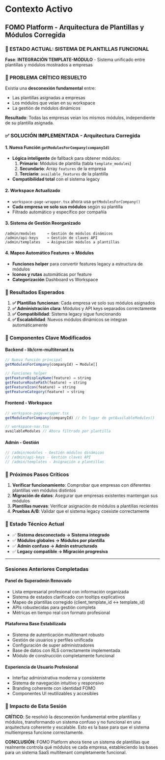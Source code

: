 # Contexto Activo
## FOMO Platform - Arquitectura de Plantillas y Módulos Corregida

### 🔄 ESTADO ACTUAL: SISTEMA DE PLANTILLAS FUNCIONAL

**Fase**: **INTEGRACIÓN TEMPLATE-MÓDULO** - Sistema unificado entre plantillas y módulos mostrados a empresas

### 🚨 PROBLEMA CRÍTICO RESUELTO

Existía una **desconexión fundamental** entre:
- Las plantillas asignadas a empresas  
- Los módulos que veían en su workspace
- La gestión de módulos dinámicos

**Resultado**: Todas las empresas veían los mismos módulos, independiente de su plantilla asignada.

### ✅ SOLUCIÓN IMPLEMENTADA - Arquitectura Corregida

#### **1. Nueva Función `getModulesForCompany(companyId)`**
- **Lógica inteligente** de fallback para obtener módulos:
  1. **Primario**: Módulos de plantilla (tabla `template_modules`)
  2. **Secundario**: Array `features` de la empresa
  3. **Terciario**: `available_features` de la plantilla
- **Compatibilidad total** con el sistema legacy

#### **2. Workspace Actualizado** 
- `workspace-page-wrapper.tsx` ahora usa `getModulesForCompany()` 
- **Cada empresa ve solo sus módulos** según su plantilla
- Filtrado automático y específico por compañía

#### **3. Sistema de Gestión Reorganizado**
```
/admin/modules     → Gestión de módulos dinámicos
/admin/api-keys    → Gestión de claves API  
/admin/templates   → Asignación módulos a plantillas
```

#### **4. Mapeo Automático Features → Módulos**
- **Funciones helper** para convertir features legacy a estructura de módulos
- **Iconos y rutas** automáticas por feature
- **Categorización** Dashboard vs Workspace

### 🎯 **Resultados Esperados**

1. **✅ Plantillas funcionan**: Cada empresa ve solo sus módulos asignados
2. **✅ Administración clara**: Módulos y API keys separados correctamente  
3. **✅ Compatibilidad**: Sistema legacy sigue funcionando
4. **✅ Escalabilidad**: Nuevos módulos dinámicos se integran automáticamente

### 🔧 **Componentes Clave Modificados**

#### **Backend - lib/crm-multitenant.ts**
```typescript
// Nueva función principal
getModulesForCompany(companyId) → Module[]

// Funciones helper
getFeatureDisplayName(feature) → string
getFeatureRoutePath(feature) → string  
getFeatureIcon(feature) → string
getFeatureCategory(feature) → string
```

#### **Frontend - Workspace**
```typescript
// workspace-page-wrapper.tsx
getModulesForCompany(companyId) // En lugar de getAvailableModules()

// workspace-nav.tsx  
availableModules // Ahora filtrado por plantilla
```

#### **Admin - Gestión**
```typescript
// /admin/modules - Gestión módulos dinámicos
// /admin/api-keys - Gestión claves API
// /admin/templates - Asignación a plantillas
```

### 🚀 **Próximos Pasos Críticos**

1. **Verificar funcionamiento**: Comprobar que empresas con diferentes plantillas ven módulos distintos
2. **Migración de datos**: Asegurar que empresas existentes mantengan sus módulos
3. **Plantillas nuevas**: Verificar asignación de módulos a plantillas recientes
4. **Pruebas A/B**: Validar que el sistema legacy coexiste correctamente

### 🔄 **Estado Técnico Actual**
- ✅ **Sistema desconectado → Sistema integrado**
- ✅ **Módulos globales → Módulos por plantilla** 
- ✅ **Admin confuso → Admin estructurado**
- ✅ **Legacy compatible → Migración progresiva**

---

### Sesiones Anteriores Completadas

#### **Panel de Superadmin Renovado**
- Lista empresarial profesional con información organizada
- Sistema de estados clarificado con tooltips explicativos  
- Mapeo de plantillas corregido (client_template_id ↔ template_id)
- APIs robustecidas para gestión completa
- Métricas en tiempo real con formato profesional

#### **Plataforma Base Estabilizada**
- Sistema de autenticación multitenant robusto
- Gestión de usuarios y perfiles unificada  
- Configuración de super administradores
- Base de datos con RLS correctamente implementada
- Módulo de construcción completamente funcional

#### **Experiencia de Usuario Profesional**
- Interfaz administrativa moderna y consistente
- Sistema de navegación intuitivo y responsivo
- Branding coherente con identidad FOMO
- Componentes UI reutilizables y accesibles

### 🎯 **Impacto de Esta Sesión**

**CRÍTICO**: Se resolvió la desconexión fundamental entre plantillas y módulos, transformando un sistema confuso y no funcional en una arquitectura coherente y escalable. Esto es la base para que el sistema multiempresa funcione correctamente.

**CONCLUSIÓN**: FOMO Platform ahora tiene un sistema de plantillas que realmente controla qué módulos ve cada empresa, estableciendo las bases para un sistema SaaS multitenant completamente funcional.